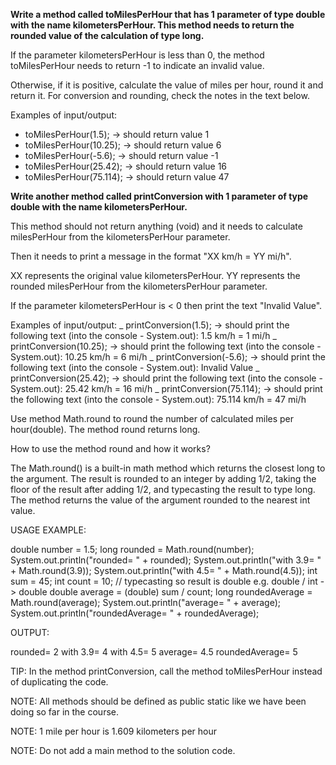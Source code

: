 **Write a method called toMilesPerHour that has 1 parameter of type double with the name kilometersPerHour. This method needs to return the rounded value of the calculation of type long.**

If the parameter kilometersPerHour is less than 0, the method toMilesPerHour needs to return -1 to indicate an invalid value.

Otherwise, if it is positive, calculate the value of miles per hour, round it and return it. For conversion and rounding, check the notes in the text below.

Examples of input/output:

- toMilesPerHour(1.5); → should return value 1
- toMilesPerHour(10.25); → should return value 6
- toMilesPerHour(-5.6); → should return value -1
- toMilesPerHour(25.42); → should return value 16
- toMilesPerHour(75.114); → should return value 47

__Write another method called printConversion with 1 parameter of type double with the name kilometersPerHour.__

This method should not return anything (void) and it needs to calculate milesPerHour from the kilometersPerHour parameter.

Then it needs to print a message in the format "XX km/h = YY mi/h".

XX represents the original value kilometersPerHour.
YY represents the rounded milesPerHour from the kilometersPerHour parameter.

If the parameter kilometersPerHour is < 0 then print the text "Invalid Value".


Examples of input/output:
_ printConversion(1.5); → should print the following text (into the console - System.out): 1.5 km/h = 1 mi/h
_ printConversion(10.25); → should print the following text (into the console - System.out): 10.25 km/h = 6 mi/h
_ printConversion(-5.6); → should print the following text (into the console - System.out): Invalid Value
_ printConversion(25.42); → should print the following text (into the console - System.out): 25.42 km/h = 16 mi/h
_ printConversion(75.114); → should print the following text (into the console - System.out): 75.114 km/h = 47 mi/h


Use method Math.round to round the number of calculated miles per hour(double). The method round returns long.


How to use the method round and how it works?

The Math.round() is a built-in math method which returns the closest long to the argument. The result is rounded to an integer by adding 1/2, taking the floor of the result after adding 1/2, and typecasting the result to type long. The method returns the value of the argument rounded to the nearest int value.

USAGE EXAMPLE:

double number = 1.5;
long rounded = Math.round(number);
System.out.println("rounded= " + rounded);
System.out.println("with 3.9= " + Math.round(3.9));
System.out.println("with 4.5= " + Math.round(4.5));
int sum = 45;
int count = 10;
// typecasting so result is double e.g. double / int -> double
double average = (double) sum / count;
long roundedAverage = Math.round(average);
System.out.println("average= " + average);
System.out.println("roundedAverage= " + roundedAverage);


OUTPUT:

rounded= 2
with 3.9= 4
with 4.5= 5
average= 4.5
roundedAverage= 5


TIP: In the method printConversion, call the method toMilesPerHour instead of duplicating the code.

NOTE: All methods should be defined as public static like we have been doing so far in the course.

NOTE: 1 mile per hour is 1.609 kilometers per hour

NOTE: Do not add a main method to the solution code.
